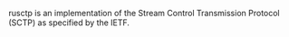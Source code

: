 rusctp is an implementation of the Stream Control Transmission Protocol (SCTP) as specified by the IETF.